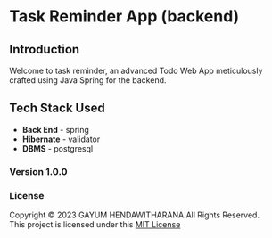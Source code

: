 # Task Reminder App (backend)

## Introduction
Welcome to task reminder, an advanced Todo Web App meticulously crafted using Java Spring for the backend. 

## Tech Stack Used

- **Back End** - spring
- **Hibernate** - validator
- **DBMS** - postgresql

### Version 1.0.0

### License
Copyright &copy; 2023 GAYUM HENDAWITHARANA.All Rights Reserved.<br>
This project is licensed under this [MIT License](LICENSE.txt)